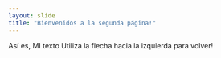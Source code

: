 ```yaml
---
layout: slide
title: "Bienvenidos a la segunda página!"
---
```

Así es, MI texto
Utiliza la flecha hacia la izquierda para volver!
